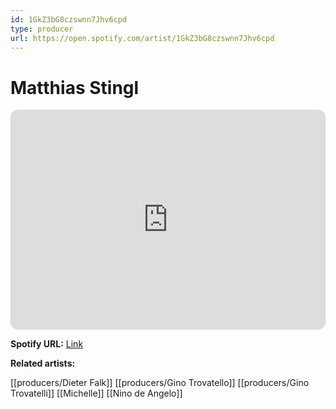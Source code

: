 ```yaml
---
id: 1GkZ3bG8czswnn7Jhv6cpd
type: producer
url: https://open.spotify.com/artist/1GkZ3bG8czswnn7Jhv6cpd
---
```

# Matthias Stingl

<iframe style="border-radius:12px" src="https://open.spotify.com/embed/artist/1GkZ3bG8czswnn7Jhv6cpd" width="100%" height="352" frameBorder="0" allowfullscreen="" allow="autoplay; clipboard-write; encrypted-media; fullscreen; picture-in-picture" loading="lazy"></iframe>

**Spotify URL:** [Link](https://open.spotify.com/artist/1GkZ3bG8czswnn7Jhv6cpd)

**Related artists:**

[[producers/Dieter Falk]]
[[producers/Gino Trovatello]]
[[producers/Gino Trovatelli]]
[[Michelle]]
[[Nino de Angelo]]
